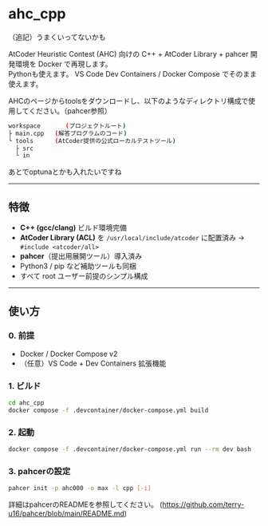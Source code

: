 # ahc_cpp
（追記）うまくいってないかも

AtCoder Heuristic Contest (AHC) 向けの C++ + AtCoder Library + pahcer 開発環境を Docker で再現します。  
Pythonも使えます。
VS Code Dev Containers / Docker Compose でそのまま使えます。

AHCのページからtoolsをダウンロードし、以下のようなディレクトリ構成で使用してください。（pahcer参照）
```bash
workspace       (プロジェクトルート)
├ main.cpp   (解答プログラムのコード)
└ tools      (AtCoder提供の公式ローカルテストツール)
  ├ src
  └ in
```

あとでoptunaとかも入れたいですね

---

## 特徴

- **C++ (gcc/clang)** ビルド環境完備  
- **AtCoder Library (ACL)** を `/usr/local/include/atcoder` に配置済み → `#include <atcoder/all>`  
- **pahcer**（提出用展開ツール）導入済み  
- Python3 / pip など補助ツールも同梱
- すべて root ユーザー前提のシンプル構成

---

## 使い方

### 0. 前提

- Docker / Docker Compose v2  
- （任意）VS Code + Dev Containers 拡張機能

### 1. ビルド

```bash
cd ahc_cpp
docker compose -f .devcontainer/docker-compose.yml build
```

### 2. 起動
```bash
docker compose -f .devcontainer/docker-compose.yml run --rm dev bash
```

### 3. pahcerの設定
```bash
pahcer init -p ahc000 -o max -l cpp [-i]
```
詳細はpahcerのREADMEを参照してください。
(https://github.com/terry-u16/pahcer/blob/main/README.md)


